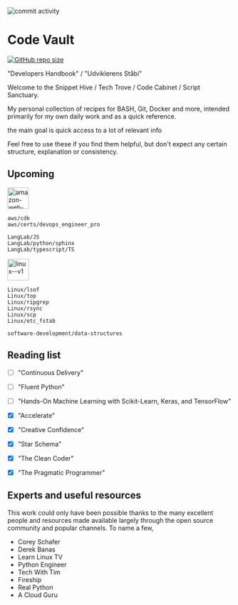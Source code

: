 ![commit activity](https://img.shields.io/github/commit-activity/m/TheNewThinkTank/code-vault)

# Code Vault

[![GitHub repo size](https://img.shields.io/github/repo-size/TheNewThinkTank/code-vault?style=flat&logo=github&logoColor=whitesmoke&label=Repo%20Size)](https://github.com/TheNewThinkTank/code-vault/archive/refs/heads/main.zip)

"Developers Handbook" / "Udviklerens Ståbi"

Welcome to the Snippet Hive / Tech Trove / Code Cabinet / Script Sanctuary.

My personal collection of recipes for BASH, Git, Docker and more,
intended primarily for my own daily work and as a quick reference.

the main goal is quick access to a lot of relevant info

Feel free to use these if you find them helpful,
but don't expect any certain structure, explanation or consistency.

## Upcoming

<img width="48" height="48" src="https://img.icons8.com/color/48/amazon-web-services.png" alt="amazon-web-services"/>

`aws/cdk`<br>
`aws/certs/devops_engineer_pro`<br>

`LangLab/JS`<br>
`LangLab/python/sphinx`<br>
`LangLab/typescript/TS`<br>

<img width="48" height="48" src="https://img.icons8.com/color/48/linux--v1.png" alt="linux--v1"/>

`Linux/lsof`<br>
`Linux/top`<br>
`Linux/ripgrep`<br>
`Linux/rsync`<br>
`Linux/scp`<br>
`Linux/etc_fstab`<br>

`software-development/data-structures`<br>

## Reading list
- [ ] "Continuous Delivery"
- [ ] "Fluent Python"
- [ ] "Hands-On Machine Learning with Scikit-Learn, Keras, and TensorFlow"
- [x] "Accelerate"
- [x] "Creative Confidence"
- [x] "Star Schema"
- [x] "The Clean Coder"
- [x] "The Pragmatic Programmer"


## Experts and useful resources
This work could only have been possible thanks to the many excellent people and resources made available
largely through the open source community and popular channels. To name a few,

* Corey Schafer
* Derek Banas
* Learn Linux TV
* Python Engineer
* Tech With Tim
* Fireship
* Real Python
* A Cloud Guru
